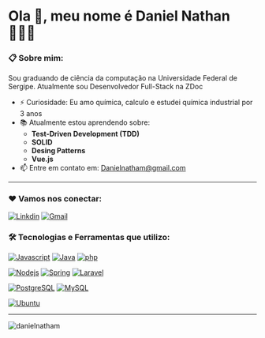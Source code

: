 # Ola 👋, meu nome é Daniel Nathan 👨🏾‍💻

### 📋 Sobre mim: 

Sou graduando de ciência da computação na Universidade Federal de Sergipe.
Atualmente sou Desenvolvedor Full-Stack na ZDoc 

- ⚡ Curiosidade: Eu amo química, calculo e estudei química industrial por 3 anos
- 📚 Atualmente estou aprendendo sobre:
    - **Test-Driven Development (TDD)**
    - **SOLID**
    - **Desing Patterns**
    - **Vue.js**
- 📫 Entre em contato em: Danielnatham@gmail.com
___

### ❤️ Vamos nos conectar:

[![Linkdin](https://img.shields.io/badge/LinkedIn-0077B5?style=for-the-badge&logo=linkedin&logoColor=white)](https://www.linkedin.com/in/daniel-nathan-/)
[![Gmail](https://img.shields.io/badge/Gmail-D14836?style=for-the-badge&logo=gmail&logoColor=white)](mailto:danielnatham@gmail.com)

### 🛠️ Tecnologias e Ferramentas que utilizo:

[![Javascript](https://img.shields.io/badge/JavaScript-323330?style=for-the-badge&logo=javascript&logoColor=F7DF1E)](#)
[![Java](https://img.shields.io/badge/Java-ED8B00?style=for-the-badge&logo=java&logoColor=white)](#)
[![php](https://img.shields.io/badge/PHP-777BB4?style=for-the-badge&logo=php&logoColor=white)](#)


[![Nodejs](https://img.shields.io/badge/Node.js-339933?style=for-the-badge&logo=nodedotjs&logoColor=white)](#)
[![Spring](https://img.shields.io/badge/Spring_Boot-F2F4F9?style=for-the-badge&logo=spring-boot)](#)
[![Laravel](https://img.shields.io/badge/Laravel-FF2D20?style=for-the-badge&logo=laravel&logoColor=white)](#)

[![PostgreSQL](https://img.shields.io/badge/PostgreSQL-316192?style=for-the-badge&logo=postgresql&logoColor=white)](#)
[![MySQL](https://img.shields.io/badge/MySQL-005C84?style=for-the-badge&logo=mysql&logoColor=white)](#)

[![Ubuntu](https://img.shields.io/badge/Ubuntu-E95420?style=for-the-badge&logo=ubuntu&logoColor=white)](#)

---

<p>
  <img align="center" src="https://github-readme-stats.vercel.app/api/top-langs?username=danielnatham&show_icons=true&locale=en&layout=compact&theme=radical" alt="danielnatham" />
</p>
